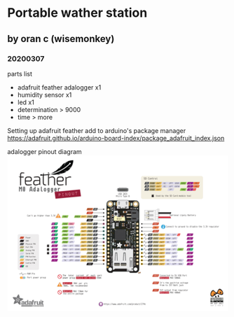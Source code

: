 # Portable wather station
## by oran c (wisemonkey)
### 20200307

parts list
- adafruit feather adalogger x1
- humidity sensor x1
- led x1
- determination > 9000
- time > more




Setting up adafruit feather 
add to arduino's package manager
https://adafruit.github.io/arduino-board-index/package_adafruit_index.json



adalogger pinout diagram
![](adalogger.png)